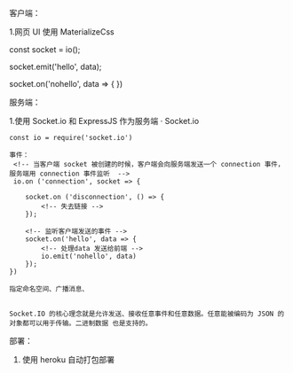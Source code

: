 客户端：


1.网页 UI 使用 MaterializeCss

const socket = io();

<!-- 自定义事件发送给服务端 -->
socket.emit('hello', data);

socket.on('nohello', data => {
    <!-- data 为服务端处理完的数据 -->
})



服务端：


1.使用 Socket.io 和 ExpressJS 作为服务端
· Socket.io

    const io = require('socket.io')

    事件：
     <!-- 当客户端 socket 被创建的时候，客户端会向服务端发送一个 connection 事件， 服务端用 connection 事件监听  -->
     io.on ('connection', socket => {
        
        socket.on ('disconnection', () => {
            <!-- 失去链接 -->
        });

        <!-- 监听客户端发送的事件 -->
        socket.on('hello', data => {
            <!-- 处理data 发送给前端 -->
            io.emit('nohello', data)
        });
    })

    指定命名空间、广播消息、


    Socket.IO 的核心理念就是允许发送、接收任意事件和任意数据。任意能被编码为 JSON 的对象都可以用于传输。二进制数据 也是支持的。

    
部署：

1. 使用 heroku 自动打包部署